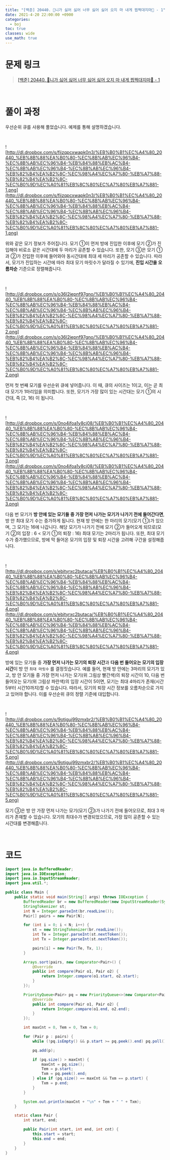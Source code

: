 ```yaml
---
title: "[백준] 20440. 🎵니가 싫어 싫어 너무 싫어 싫어 오지 마 내게 찝쩍대지마🎵 - 1"
date: 2021-4-20 22:00:00 +0900
categories:
  - boj
toc: true
classes: wide
use_math: true
---
```


# 문제 링크

> [[백준] 20440. 🎵니가 싫어 싫어 너무 싫어 싫어 오지 마 내게 찝쩍대지마🎵 - 1](https://www.acmicpc.net/problem/20440)

<br>

# 풀이 과정

우선순위 큐를 사용해 풀었습니다. 예제를 통해 설명하겠습니다.

<br>

![http://dl.dropbox.com/s/fiizqpcxwapk0n3/%EB%B0%B1%EC%A4%80_20440_%EB%8B%88%EA%B0%80-%EC%8B%AB%EC%96%B4-%EC%8B%AB%EC%96%B4-%EB%84%88%EB%AC%B4-%EC%8B%AB%EC%96%B4-%EC%8B%AB%EC%96%B4-%EB%82%B4%EA%B2%8C-%EC%98%A4%EC%A7%80-%EB%A7%88-%EB%82%B4%EA%B2%8C-%EC%B0%9D%EC%A0%81%EB%8C%80%EC%A7%80%EB%A7%881-1.png](http://dl.dropbox.com/s/fiizqpcxwapk0n3/%EB%B0%B1%EC%A4%80_20440_%EB%8B%88%EA%B0%80-%EC%8B%AB%EC%96%B4-%EC%8B%AB%EC%96%B4-%EB%84%88%EB%AC%B4-%EC%8B%AB%EC%96%B4-%EC%8B%AB%EC%96%B4-%EB%82%B4%EA%B2%8C-%EC%98%A4%EC%A7%80-%EB%A7%88-%EB%82%B4%EA%B2%8C-%EC%B0%9D%EC%A0%81%EB%8C%80%EC%A7%80%EB%A7%881-1.png)

위와 같은 모기 정보가 주어집니다. 모기 ①이 먼저 방에 진입한 이후에 모기 ②가 진입해야 비로소 같은 시간대에 두 마리가 공존할 수 있습니다. 또한, 모기 ③은 모기 ①과 ②가 진입한 이후에 들어와야 동시간대에 최대 세 마리가 공존할 수 있습니다. 따라서, 모기가 진입하는 시간에 따라 최대 모기 마릿수가 달라질 수 있기에, **진입 시간을 오름차순** 기준으로 정렬해줍니다.

<br>

![http://dl.dropbox.com/s/o36l2iepnf97gno/%EB%B0%B1%EC%A4%80_20440_%EB%8B%88%EA%B0%80-%EC%8B%AB%EC%96%B4-%EC%8B%AB%EC%96%B4-%EB%84%88%EB%AC%B4-%EC%8B%AB%EC%96%B4-%EC%8B%AB%EC%96%B4-%EB%82%B4%EA%B2%8C-%EC%98%A4%EC%A7%80-%EB%A7%88-%EB%82%B4%EA%B2%8C-%EC%B0%9D%EC%A0%81%EB%8C%80%EC%A7%80%EB%A7%881-2.png](http://dl.dropbox.com/s/o36l2iepnf97gno/%EB%B0%B1%EC%A4%80_20440_%EB%8B%88%EA%B0%80-%EC%8B%AB%EC%96%B4-%EC%8B%AB%EC%96%B4-%EB%84%88%EB%AC%B4-%EC%8B%AB%EC%96%B4-%EC%8B%AB%EC%96%B4-%EB%82%B4%EA%B2%8C-%EC%98%A4%EC%A7%80-%EB%A7%88-%EB%82%B4%EA%B2%8C-%EC%B0%9D%EC%A0%81%EB%8C%80%EC%A7%80%EB%A7%881-2.png)

먼저 첫 번째 모기를 우선순위 큐에 넣어줍니다. 이 때, 큐의 사이즈는 1이고, 이는 곧 최대 모기가 1마리임을 의미합니다. 또한, 모기가 가장 많이 있는 시간대는 모기 ①의 시간대, 즉 [2, 16) 이 됩니다.

<br>

![http://dl.dropbox.com/s/0no4jfoa1y8cj08/%EB%B0%B1%EC%A4%80_20440_%EB%8B%88%EA%B0%80-%EC%8B%AB%EC%96%B4-%EC%8B%AB%EC%96%B4-%EB%84%88%EB%AC%B4-%EC%8B%AB%EC%96%B4-%EC%8B%AB%EC%96%B4-%EB%82%B4%EA%B2%8C-%EC%98%A4%EC%A7%80-%EB%A7%88-%EB%82%B4%EA%B2%8C-%EC%B0%9D%EC%A0%81%EB%8C%80%EC%A7%80%EB%A7%881-3.png](http://dl.dropbox.com/s/0no4jfoa1y8cj08/%EB%B0%B1%EC%A4%80_20440_%EB%8B%88%EA%B0%80-%EC%8B%AB%EC%96%B4-%EC%8B%AB%EC%96%B4-%EB%84%88%EB%AC%B4-%EC%8B%AB%EC%96%B4-%EC%8B%AB%EC%96%B4-%EB%82%B4%EA%B2%8C-%EC%98%A4%EC%A7%80-%EB%A7%88-%EB%82%B4%EA%B2%8C-%EC%B0%9D%EC%A0%81%EB%8C%80%EC%A7%80%EB%A7%881-3.png)

다음 번 모기가 **방 안에 있는 모기들 중 가장 먼저 나가는 모기가 나가기 전에 들어간다면**, 방 안 최대 모기 수는 증가하게 됩니다. 현재 방 안에는 한 마리의 모기(모기 ①)가 있으며, 그 모기는 16에 나갑니다. 해당 모기가 나가기 전에 모기 ②가 들어오게 되므로(모기 ②의 입장 : 6 < 모기 ①의 퇴장 : 16) 최대 모기는 2마리가 됩니다. 또한, 최대 모기수가 증가했으므로, 방에 막 들어온 모기의 입장 및 퇴장 시간을 고려해 구간을 설정해줍니다.

<br>

![http://dl.dropbox.com/s/ebityrxc2butaca/%EB%B0%B1%EC%A4%80_20440_%EB%8B%88%EA%B0%80-%EC%8B%AB%EC%96%B4-%EC%8B%AB%EC%96%B4-%EB%84%88%EB%AC%B4-%EC%8B%AB%EC%96%B4-%EC%8B%AB%EC%96%B4-%EB%82%B4%EA%B2%8C-%EC%98%A4%EC%A7%80-%EB%A7%88-%EB%82%B4%EA%B2%8C-%EC%B0%9D%EC%A0%81%EB%8C%80%EC%A7%80%EB%A7%881-4.png](http://dl.dropbox.com/s/ebityrxc2butaca/%EB%B0%B1%EC%A4%80_20440_%EB%8B%88%EA%B0%80-%EC%8B%AB%EC%96%B4-%EC%8B%AB%EC%96%B4-%EB%84%88%EB%AC%B4-%EC%8B%AB%EC%96%B4-%EC%8B%AB%EC%96%B4-%EB%82%B4%EA%B2%8C-%EC%98%A4%EC%A7%80-%EB%A7%88-%EB%82%B4%EA%B2%8C-%EC%B0%9D%EC%A0%81%EB%8C%80%EC%A7%80%EB%A7%881-4.png)

방에 있는 모기들 중 **가장 먼저 나가는 모기의 퇴장 시간**과 **다음 번 들어오는 모기의 입장 시간**이 방 안 `최대 마릿수` 를 결정짓습니다. 예를 들어, 현재 방 안에는 3마리의 모기가 있고, 방 안 모기들 중 가장 먼저 나가는 모기(위 그림상 빨간색)의 퇴장 시간이 10, 다음 번 들어오는 모기(위 그림상 파란색)의 입장 시간이 5이면, 모기는 최대 4마리가 존재(시간 5부터 시간10까지)할 수 있습니다. 따라서, 모기의 퇴장 시간 정보를 오름차순으로 가지고 있어야 합니다. 이를 우선순위 큐의 정렬 기준에 대입합니다.

<br>

![http://dl.dropbox.com/s/9otjguj99zmxbr2/%EB%B0%B1%EC%A4%80_20440_%EB%8B%88%EA%B0%80-%EC%8B%AB%EC%96%B4-%EC%8B%AB%EC%96%B4-%EB%84%88%EB%AC%B4-%EC%8B%AB%EC%96%B4-%EC%8B%AB%EC%96%B4-%EB%82%B4%EA%B2%8C-%EC%98%A4%EC%A7%80-%EB%A7%88-%EB%82%B4%EA%B2%8C-%EC%B0%9D%EC%A0%81%EB%8C%80%EC%A7%80%EB%A7%881-5.png](http://dl.dropbox.com/s/9otjguj99zmxbr2/%EB%B0%B1%EC%A4%80_20440_%EB%8B%88%EA%B0%80-%EC%8B%AB%EC%96%B4-%EC%8B%AB%EC%96%B4-%EB%84%88%EB%AC%B4-%EC%8B%AB%EC%96%B4-%EC%8B%AB%EC%96%B4-%EB%82%B4%EA%B2%8C-%EC%98%A4%EC%A7%80-%EB%A7%88-%EB%82%B4%EA%B2%8C-%EC%B0%9D%EC%A0%81%EB%8C%80%EC%A7%80%EB%A7%881-5.png)

모기 ③은 방 안 가장 먼저 나가는 모기(모기 ②)가 나가기 전에 들어오므로, 최대 3 마리가 존재할 수 있습니다. 모기의 최대수가 변경되었으므로, 가장 많이 공존할 수 있는 시간대를 변경해줍니다.

<br>

# 코드

```java
import java.io.BufferedReader;
import java.io.IOException;
import java.io.InputStreamReader;
import java.util.*;

public class Main {
    public static void main(String[] args) throws IOException {
        BufferedReader br = new BufferedReader(new InputStreamReader(System.in));
        StringTokenizer st;
        int N = Integer.parseInt(br.readLine());
        Pair[] pairs = new Pair[N];

        for (int i = 0; i < N; i++) {
            st = new StringTokenizer(br.readLine());
            int Te = Integer.parseInt(st.nextToken());
            int Tx = Integer.parseInt(st.nextToken());

            pairs[i] = new Pair(Te, Tx, 1);
        }

        Arrays.sort(pairs, new Comparator<Pair>() {
            @Override
            public int compare(Pair o1, Pair o2) {
                return Integer.compare(o1.start, o2.start);
            }
        });

        PriorityQueue<Pair> pq = new PriorityQueue<>(new Comparator<Pair>() {
            @Override
            public int compare(Pair o1, Pair o2) {
                return Integer.compare(o1.end, o2.end);
            }
        });

        int maxCnt = 0, Tem = 0, Txm = 0;

        for (Pair p : pairs) {
            while (!pq.isEmpty() && p.start >= pq.peek().end) pq.poll();

            pq.add(p);

            if (pq.size() > maxCnt) {
                maxCnt = pq.size();
                Tem = p.start;
                Txm = pq.peek().end;
            } else if (pq.size() == maxCnt && Txm == p.start) {
                Txm = p.end;
            }
        }

        System.out.println(maxCnt + "\n" + Tem + " " + Txm);
    }

    static class Pair {
        int start, end;

        public Pair(int start, int end, int cnt) {
            this.start = start;
            this.end = end;
        }
    }
}
```